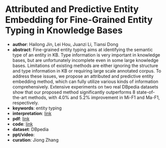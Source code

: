 # Attributed and Predictive Entity Embedding for Fine-Grained Entity Typing in Knowledge Bases
* **author**: Hailong Jin, Lei Hou, Juanzi Li, Tiansi Dong
* **abstract**: Fine-grained entity typing aims at identifying the semantic type of an entity in KB. Type information is very important in knowledge bases, but are unfortunately incomplete even in some large knowledge bases. Limitations of existing methods are either ignoring the structure and type information in KB or requiring large scale annotated corpus. To address these issues, we propose an attributed and predictive entity embedding method, which can fully utilize various kinds of information comprehensively. Extensive experiments on two real DBpedia datasets show that our proposed method significantly outperforms 8 state-of-the-art methods, with 4.0% and 5.2% improvement in Mi-F1 and Ma-F1, respectively.
* **keywords**: entity typing
* **interpretation**: [link](http://ws.nju.edu.cn/wiki/Wiki.jsp?page=%E8%AE%A8%E8%AE%BA%E7%8F%AD&version=23)
* **pdf**: [link](https://www.aclweb.org/anthology/C18-1024/)
* **code**: [link](https://github.com/Tsinghua-PhD/APE)
* **dataset**: DBpedia
* **ppt/video**:
* **curation**: Jiong Zhang 